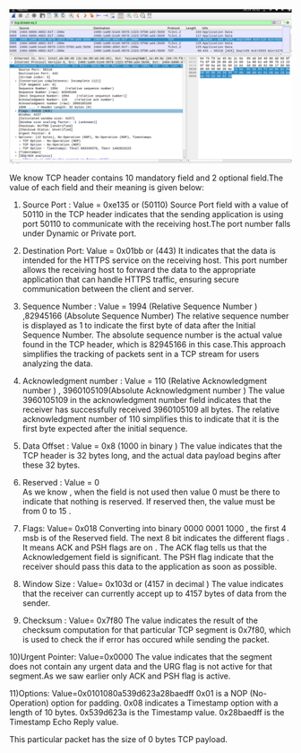 

<img src="images/tcpcap.png">



We know TCP header contains 10 mandatory field and 2 optional field.The value of each field and their meaning
is given below:

1) Source Port : 
   Value = 0xe135 or (50110) 
   Source Port field with a value of 50110 in the TCP header indicates that the sending application is using 
   port 50110 to communicate with the receiving host.The port number falls under Dynamic or Private port. 

2) Destination Port: 
   Value = 0x01bb or (443) 
   It indicates that the data is intended for the HTTPS service on the receiving host. This port number allows
   the receiving host to forward the data to the appropriate application that can handle HTTPS traffic,
   ensuring secure communication between the client and server.

3) Sequence Number :
   Value = 1994 (Relative Sequence Number ) ,82945166 (Absolute Sequence Number) 
   The relative sequence number is displayed as 1 to indicate the first byte of data after the Initial Sequence
   Number. The absolute sequence number is the actual value found in the TCP header, which is
   82945166 in this case.This approach simplifies the tracking of packets sent in a TCP stream for
   users analyzing the data.

4) Acknowledgment number : 
   Value = 110 (Relative Acknowledgment number ) , 3960105109(Absolute Acknowledgment number ) 
   The value 3960105109 in the acknowledgment number field indicates that the receiver has successfully received 3960105109 all bytes.
   The relative acknowledgment number of 110 simplifies this to indicate that it is
   the first byte expected after the initial sequence.


5) Data Offset : 
   Value = 0x8 (1000 in binary ) 
   The value indicates that the TCP header is 32 bytes long, and the actual data payload begins after these 32
   bytes.

6) Reserved : 
   Value = 0  
   As we know , when the field is not used then value 0 must be there to indicate that nothing is reserved. 
   If reserved then, the value must be from 0 to 15 . 

7) Flags: 
   Value= 0x018 
   Converting into binary 0000 0001 1000 , the first 4 msb is of the Reserved field. 
   The next 8 bit indicates the different flags . 
   It means ACK and PSH flags are on .
   The ACK flag tells us that the Acknowledgement field is significant.
   The PSH flag indicate that the receiver should pass this data to the application as soon as possible.

8) Window Size : 
   Value= 0x103d or (4157 in decimal ) 
   The value indicates that the receiver can currently accept up to 4157 bytes of data from the sender. 

9) Checksum : 
   Value= 0x7f80
   The value indicates the result of the checksum computation for that particular TCP segment is 0x7f80, which
   is used to check the if error has occured while sending the packet.

10)Urgent Pointer: 
   Value=0x0000
   The value  indicates that the segment does not contain any urgent data and the URG flag is not active for
   that segment.As we saw earlier only ACK and PSH flag is active. 

11)Options: 
   Value=0x0101080a539d623a28baedff
   0x01 is a NOP (No-Operation) option for padding.
   0x08 indicates a Timestamp option with a length of 10 bytes.
   0x539d623a is the Timestamp value.
   0x28baedff is the Timestamp Echo Reply value.



This particular packet has the size of 0 bytes TCP payload. 

